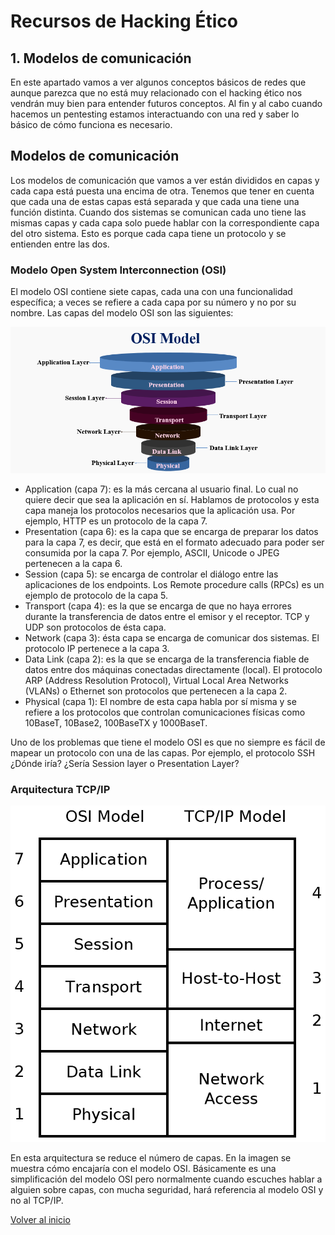 # Recursos de Hacking Ético

## 1. Modelos de comunicación

En este apartado vamos a ver algunos conceptos básicos de redes que aunque parezca que no está muy relacionado con el hacking ético nos vendrán muy bien para entender futuros conceptos. Al fin y al cabo cuando hacemos un pentesting estamos interactuando con una red y saber lo básico de cómo funciona es necesario.

## Modelos de comunicación

Los modelos de comunicación que vamos a ver están divididos en capas y cada capa está puesta una encima de otra. Tenemos que tener en cuenta que cada una de estas capas está separada y que cada una tiene una función distinta. Cuando dos sistemas se comunican cada uno tiene las mismas capas y cada capa solo puede hablar con la correspondiente capa del otro sistema. Esto es porque cada capa tiene un protocolo y se entienden entre las dos.

### Modelo Open System Interconnection (OSI)

El modelo OSI contiene siete capas, cada una con una funcionalidad específica; a veces se refiere a cada capa por su número y no por su nombre. Las capas del modelo OSI son las siguientes:

![osi model](./../../img/osimodel.png)

* Application (capa 7): es la más cercana al usuario final. Lo cual no quiere decir que sea la aplicación en sí. Hablamos de protocolos y esta capa maneja los protocolos necesarios que la aplicación usa. Por ejemplo, HTTP es un protocolo de la capa 7.
* Presentation (capa 6): es la capa que se encarga de preparar los datos para la capa 7, es decir, que está en el formato adecuado para poder ser consumida por la capa 7. Por ejemplo, ASCII, Unicode o JPEG pertenecen a la capa 6.
* Session (capa 5): se encarga de controlar el diálogo entre las aplicaciones de los endpoints. Los Remote procedure calls (RPCs) es un ejemplo de protocolo de la capa 5.
* Transport (capa 4): es la que se encarga de que no haya errores durante la transferencia de datos entre el emisor y el receptor. TCP y UDP son protocolos de ésta capa.
* Network (capa 3): ésta capa se encarga de comunicar dos sistemas. El protocolo IP pertenece a la capa 3.
* Data Link (capa 2): es la que se encarga de la transferencia fiable de datos entre dos máquinas conectadas directamente (local). El protocolo ARP (Address Resolution Protocol), Virtual Local Area Networks (VLANs) o Ethernet son protocolos que pertenecen a la capa 2.
* Physical (capa 1): El nombre de esta capa habla por sí misma y se refiere a los protocolos que controlan comunicaciones físicas como 10BaseT, 10Base2, 100BaseTX y 1000BaseT.

Uno de los problemas que tiene el modelo OSI es que no siempre es fácil de mapear un protocolo con una de las capas. Por ejemplo, el protocolo SSH ¿Dónde iría? ¿Sería Session layer o Presentation Layer?

### Arquitectura TCP/IP

![tcp/ip model](./../../img/tcpip.png)

En esta arquitectura se reduce el número de capas. En la imagen se muestra cómo encajaría con el modelo OSI. Básicamente es una simplificación del modelo OSI pero normalmente cuando escuches hablar a alguien sobre capas, con mucha seguridad, hará referencia al modelo OSI y no al TCP/IP.

[Volver al inicio](./../../README.md)

